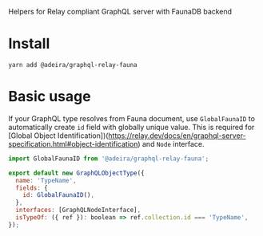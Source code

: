 Helpers for Relay compliant GraphQL server with FaunaDB backend

# Install

```text
yarn add @adeira/graphql-relay-fauna
```

# Basic usage

If your GraphQL type resolves from Fauna document, use `GlobalFaunaID` to automatically create `id` field with globally unique value. This is required for [Global Object Identification])(https://relay.dev/docs/en/graphql-server-specification.html#object-identification) and `Node` interface.

```js
import GlobalFaunaID from '@adeira/graphql-relay-fauna';

export default new GraphQLObjectType({
  name: 'TypeName',
  fields: {
    id: GlobalFaunaID(),
  },
  interfaces: [GraphQLNodeInterface],
  isTypeOf: ({ ref }): boolean => ref.collection.id === 'TypeName',
});
```
